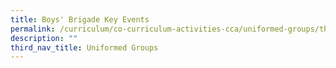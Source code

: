 ```yaml
---
title: Boys' Brigade Key Events
permalink: /curriculum/co-curriculum-activities-cca/uniformed-groups/the-boys-brigade/boys-brigade-key-events/
description: ""
third_nav_title: Uniformed Groups
---
```


